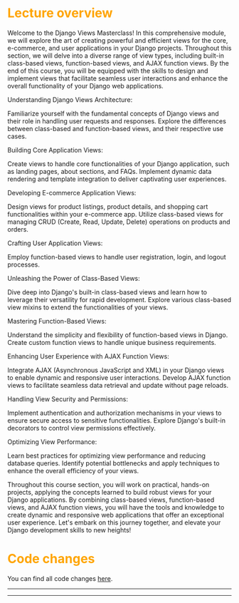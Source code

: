 # <span style="color:orange">Lecture overview</span>

Welcome to the Django Views Masterclass! In this comprehensive module, we will explore the art of creating powerful and efficient views for the core, e-commerce, and user applications in your Django projects. Throughout this section, we will delve into a diverse range of view types, including built-in class-based views, function-based views, and AJAX function views. By the end of this course, you will be equipped with the skills to design and implement views that facilitate seamless user interactions and enhance the overall functionality of your Django web applications.

Understanding Django Views Architecture:

Familiarize yourself with the fundamental concepts of Django views and their role in handling user requests and responses.
Explore the differences between class-based and function-based views, and their respective use cases.

Building Core Application Views:

Create views to handle core functionalities of your Django application, such as landing pages, about sections, and FAQs.
Implement dynamic data rendering and template integration to deliver captivating user experiences.

Developing E-commerce Application Views:

Design views for product listings, product details, and shopping cart functionalities within your e-commerce app.
Utilize class-based views for managing CRUD (Create, Read, Update, Delete) operations on products and orders.

Crafting User Application Views:

Employ function-based views to handle user registration, login, and logout processes.

Unleashing the Power of Class-Based Views:

Dive deep into Django's built-in class-based views and learn how to leverage their versatility for rapid development.
Explore various class-based view mixins to extend the functionalities of your views.

Mastering Function-Based Views:

Understand the simplicity and flexibility of function-based views in Django.
Create custom function views to handle unique business requirements.

Enhancing User Experience with AJAX Function Views:

Integrate AJAX (Asynchronous JavaScript and XML) in your Django views to enable dynamic and responsive user interactions.
Develop AJAX function views to facilitate seamless data retrieval and update without page reloads.

Handling View Security and Permissions:

Implement authentication and authorization mechanisms in your views to ensure secure access to sensitive functionalities.
Explore Django's built-in decorators to control view permissions effectively.

Optimizing View Performance:

Learn best practices for optimizing view performance and reducing database queries.
Identify potential bottlenecks and apply techniques to enhance the overall efficiency of your views.

Throughout this course section, you will work on practical, hands-on projects, applying the concepts learned to build robust views for your Django applications. By combining class-based views, function-based views, and AJAX function views, you will have the tools and knowledge to create dynamic and responsive web applications that offer an exceptional user experience. Let's embark on this journey together, and elevate your Django development skills to new heights!

# <span style="color:orange">Code changes</span>

You can find all code changes [here](https://github.com/bobby-didcoding/build-and-deploy-dockerised-django-app-handbook/pull/10/files).


***
***